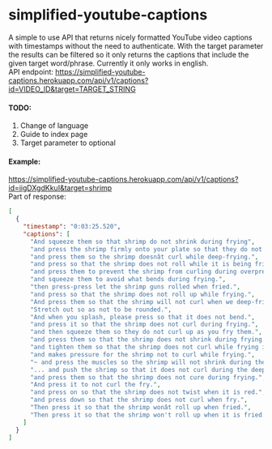 # simplified-youtube-captions  
A simple to use API that returns nicely formatted YouTube video captions with timestamps without the need to authenticate. With the target parameter the results can be filtered so it only returns the captions that include the given target word/phrase. Currently it only works in english.  
API endpoint: https://simplified-youtube-captions.herokuapp.com/api/v1/captions?id=VIDEO_ID&target=TARGET_STRING 

#### TODO:  
1. Change of language  
2. Guide to index page
3. Target parameter to optional  

#### Example:
https://simplified-youtube-captions.herokuapp.com/api/v1/captions?id=iigDXgdKkuI&target=shrimp  
Part of response:
```json
[
  {
    "timestamp": "0:03:25.520",
    "captions": [
      "And squeeze them so that shrimp do not shrink during frying",
      "and press the shrimp firmly onto your plate so that they do not curl up during the frying.",
      "and press them so the shrimp doesnât curl while deep-frying.",
      "and press so that the shrimp does not roll while it is being fried.",
      "and press them to prevent the shrimp from curling during overpressure.",
      "and squeeze them to avoid what bends during frying.",
      "then press-press let the shrimp guns rolled when fried.",
      "and press so that the shrimp does not roll up while frying.",
      "And press them so that the shrimp will not curl when we deep-fried it",
      "Stretch out so as not to be rounded.",
      "And when you splash, please press so that it does not bend.",
      "and press it so that the shrimp does not curl during frying.",
      "and then squeeze them so they do not curl up as you fry them.",
      "and press them so that the shrimp does not shrink during frying.",
      "and tighten them so that the shrimp does not curl while frying it.",
      "and makes pressure for the shrimp not to curl while frying.",
      "~ and press the muscles so the shrimp will not shrink during the frying.",
      "... and push the shrimp so that it does not curl during the deep-frying process.",
      "and press them so that the shrimp does not cure during frying.",
      "And press it to not curl the fry.",
      "and press on so that the shrimp does not twist when it is red.",
      "and press down so that the shrimp does not curl when fry.",
      "Then press it so that the shrimp wonât roll up when fried.",
      "Then press it so that the shrimp won't roll up when it is fried."
    ]
  }
]
```
